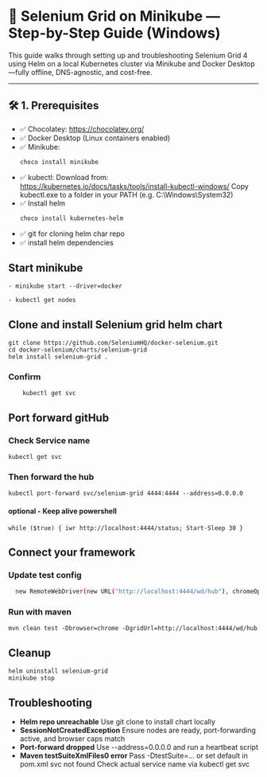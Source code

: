 # 🚀 Selenium Grid on Minikube — Step-by-Step Guide (Windows)

This guide walks through setting up and troubleshooting Selenium Grid 4 using Helm on a local Kubernetes cluster via Minikube and Docker Desktop—fully offline, DNS-agnostic, and cost-free.

---

## 🛠️ 1. Prerequisites

- ✅ Chocolatey: https://chocolatey.org/
- ✅ Docker Desktop (Linux containers enabled)
- ✅ Minikube:
  ```bash
  choco install minikube
  ```
- ✅ kubectl: Download from: https://kubernetes.io/docs/tasks/tools/install-kubectl-windows/ Copy kubectl.exe to a folder in your PATH (e.g. C:\Windows\System32)
- ✅ Install helm
    ```bash 
    choco install kubernetes-helm
    ```
- ✅ git for cloning helm char repo
- ✅ install helm dependencies

## Start minikube
```
- minikube start --driver=docker 
```
```
- kubectl get nodes 
```

## Clone and install Selenium grid helm chart
```
git clone https://github.com/SeleniumHQ/docker-selenium.git
cd docker-selenium/charts/selenium-grid
helm install selenium-grid .
```
### Confirm
```
    kubectl get svc
   ```
## Port forward gitHub
### Check Service name
```
kubectl get svc
```
### Then forward the hub
```
kubectl port-forward svc/selenium-grid 4444:4444 --address=0.0.0.0
```
#### optional - Keep alive powershell
```
while ($true) { iwr http://localhost:4444/status; Start-Sleep 30 }
```
## Connect your framework
### Update test config 
```bash 
  new RemoteWebDriver(new URL("http://localhost:4444/wd/hub"), chromeOptions);
```
### Run with maven
```
mvn clean test -Dbrowser=chrome -DgridUrl=http://localhost:4444/wd/hub
```
## Cleanup
```
helm uninstall selenium-grid
minikube stop
```
## Troubleshooting
- **Helm repo unreachable**	Use git clone to install chart locally
- **SessionNotCreatedException**	Ensure nodes are ready, port-forwarding active, and browser caps match
- **Port-forward dropped**	Use --address=0.0.0.0 and run a heartbeat script
- **Maven testSuiteXmlFiles0 error** Pass -DtestSuite=... or set default in pom.xml
svc not found	Check actual service name via kubectl get svc

